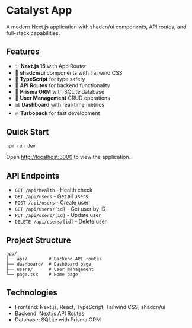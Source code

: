 # Catalyst App

A modern Next.js application with shadcn/ui components, API routes, and full-stack capabilities.

## Features

- ✨ **Next.js 15** with App Router
- 🎨 **shadcn/ui** components with Tailwind CSS
- 🔧 **TypeScript** for type safety
- 🚀 **API Routes** for backend functionality
- 💾 **Prisma ORM** with SQLite database
- 🎯 **User Management** CRUD operations
- 📊 **Dashboard** with real-time metrics
- 🔥 **Turbopack** for fast development

## Quick Start

```bash
npm run dev
```

Open [http://localhost:3000](http://localhost:3000) to view the application.

## API Endpoints

- `GET /api/health` - Health check
- `GET /api/users` - Get all users
- `POST /api/users` - Create user
- `GET /api/users/[id]` - Get user by ID
- `PUT /api/users/[id]` - Update user
- `DELETE /api/users/[id]` - Delete user

## Project Structure

```
app/
├── api/        # Backend API routes
├── dashboard/  # Dashboard page
├── users/      # User management
└── page.tsx    # Home page
```

## Technologies

- Frontend: Next.js, React, TypeScript, Tailwind CSS, shadcn/ui
- Backend: Next.js API Routes
- Database: SQLite with Prisma ORM
